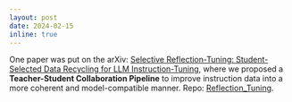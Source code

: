 ```yaml
---
layout: post
date: 2024-02-15
inline: true
---
```


One paper was put on the arXiv: [Selective Reflection-Tuning: Student-Selected Data Recycling for LLM Instruction-Tuning](https://arxiv.org/abs/2402.10110), 
where we proposed a **Teacher-Student Collaboration Pipeline** to improve instruction data into a more coherent and model-compatible manner.
Repo: [Reflection_Tuning](https://github.com/tianyi-lab/Reflection_Tuning).
